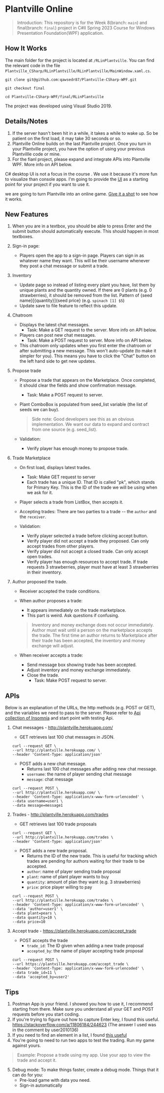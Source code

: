 # Plantville Online

> Introduction: This repository is for the Week 8(branch: `main`) and final(branch: `final`) project in C#II Spring 2023 Course for Windows Presentation Foundation(WPF) application.

## How It Works
The main folder for the project is located at `/RLinPlantville`. You can find the relevant code in the file `Plantville_CSharp/RLinPlantville/RLinPlantville/MainWindow.xaml.cs`.

```shell
git clone git@github.com:qawsedr87/Plantville-CSharp-WPF.git

git checkout final

cd Plantville-CSharp-WPF/final/RLinPlantville
```

The project was developed using Visual Studio 2019.

## Details/Notes

1. If the server hasn't been hit in a while, it takes a while to wake up. So be patient on the first load, it may take 30 seconds or so.
2. Plantville Online builds on the last Plantville project. Once you turn in your Plantville project, you have the option of using your previous Plantvillle code or mine.
3. For the fianl project, please expand and integrate APIs into Plantville WPF. More info on API below.

C# desktop UI is not a focus in the course . We use it because it's more fun to visualize than console apps.  I'm going to provide the [UI](/final/example/Plantville_Online_UI_Assets) as a starting point for your project if you want to use it. 

we are going to turn Plantville into an online game. [Give it a shot](/final/example/Plantville_Online/Plantville.exe) to see how it works. 

## New Features
1. When you are in a textbox, you should be able to press Enter and the submit button should automatically execute. This should happen in most textboxes.
2. Sign-in page:
    - Players open the app to a sign-in page. Players can sign in as whatever name they want. This will be their username whenever they post a chat message or submit a trade.

3. Inventory
    - Update page so instead of listing every plant you have, list them by unique plants and the quantity owned. If there are 0 plants (e.g. 0 strawberries), it should be removed from the list. Pattern of {seed name}[{quantity}]{seed price} (e.g. `spinach [1] $5`)
    - Update save to file feature to reflect this update.

4. Chatroom
    - Displays the latest chat messages.
        - Task: Make a GET request to the server. More info on API below.
    - Players can post new chat messages. 
        - Task: Make a POST request to server. More info on API below.
    - This chatroom only updates when you first enter the chatroom or after submitting a new message. This won't auto-update (to make it simpler for you). This means you have to click the "Chat" button on the left hand side to get new updates.

5. Propose trade
    - Propose a trade that appears on the Marketplace. Once completed, it should clear the fields and show confirmation message.
        - Task: Make a POST request to server.
    - Plant ComboBox is populated from seed_list variable (the list of seeds we can buy).

        > Side note: Good developers see this as an obvious implementation. We want our data to expand and contract from one source (e.g. seed_list). 
    - Validation: 
        - Verify player has enough money to propose trade.

6. Trade Marketplace
    - On first load, displays latest trades.
        - Task: Make GET request to server
        - Each trade has a unique ID.  That ID is called "pk", which stands for Primary Key. This is the ID of the trade we will be using when we ask for it.
    - Player selects a trade from ListBox, then accepts it. 
    - Accepting trades: There are two parties to a trade -- the `author` and the `receiver`. 

    - Validation:
        - Verify player selected a trade before clicking accept button.
        - Verify player did not accept a trade they proposed. Can only accept trades from other players.
        - Verify player did not accept a closed trade. Can only accept open trades.
        - Verify player has enough resources to accept trade. If trade requests 3 strawberries, player must have at least 3 strawberries in their inventory.

7. Author proposed the trade.
    - Receiver accepted the trade conditions.
    - When author proposes a trade:
        - It appears immediately on the trade marketplace.
        - This part is weird. Ask questions if confusing.

        > Inventory and money exchange does not occur immediately. Author must wait until a person on the marketplace accepts the trade. The first time an author returns to Marketplace after their trade has been accepted, the inventory and money exchange will adjust.
    
    - When receiver accepts a trade:
        - Send message box showing trade has been accepted.
        - Adjust inventory and money exchange immediately.
        - Close the trade.
            - Task: Make POST request to server.


## APIs
Below is an explanation of the URLs, the http methods (e.g. POST or GET), and the variables we need to pass to the server. Please refer to [Api collection of Insomnia](/final//common//Insomnia_2023-06-03.json) and start point with testing Api.

1. Chat messages - http://plantville.herokuapp.com/
    - GET retrieves last 100 chat messages in JSON.
    ```shell
    curl --request GET \
    --url http://plantville.herokuapp.com/ \
    --header 'Content-Type: application/json'
    ```

    - POST adds a new chat message.
        - Returns last 100 chat messages after adding new chat message.
        - `username`: the name of player sending chat message
        - `message`: chat message

    ```shell
    curl --request POST \
    --url http://plantville.herokuapp.com/ \
    --header 'Content-Type: application/x-www-form-urlencoded' \
    --data username=user1 \
    --data message=message1
    ```

2. Trades - http://plantville.herokuapp.com/trades
    - GET retrieves last 100 trade proposals
    
    ```shell
    curl --request GET \
    --url http://plantville.herokuapp.com/trades \
    --header 'Content-Type: application/json'
    ```

    - POST adds a new trade proposal.
        - Returns the ID of the new trade. This is useful for tracking which trades are pending for authors waiting for their trade to be accepted.
        - `author`: name of player sending trade proposal
        - `plant`: name of plant player wants to buy
        - `quantity`: amount of plan they want (e.g. 3 strawberries)
        - `price`: price player willing to pay
    
    ```shell
    curl --request POST \
    --url http://plantville.herokuapp.com/trades \
    --header 'Content-Type: application/x-www-form-urlencoded' \
    --data 'author=user1' \
    --data plant=pears \
    --data quantity=10 \
    --data price=10
    ```

3. Accept trade - https://plantville.herokuapp.com/accept_trade
    - POST accepts the trade
        - `trade_id`: The ID given when adding a new trade proposal
        - `accepted_by`: the name of player accepting trade proposal

    ```shell
    curl --request POST \
    --url https://plantville.herokuapp.com/accept_trade \
    --header 'Content-Type: application/x-www-form-urlencoded' \
    --data trade_id=11 \
    --data 'accepted_by=user2'
    ```

## Tips

1. Postman App is your friend. I showed you how to use it, I recommend starting from there. Make sure you understand all your GET and POST requests before you start coding.
2. If you're trying to figure out how to capture Enter key, I found this useful. https://stackoverflow.com/a/11806184/244623 (The answer I used was in the comment by user2010136)
3. If you need to find an element in a list, I found [this useful](https://stackoverflow.com/a/9854944/244623)
4. You're going to need to run two apps to test the trading. Run my game against yours. 

> Example: Propose a trade using my app. Use your app to view the trade and accept it.

5. Debug mode: To make things faster, create a debug mode. Things that it can do for you:
    - Pre-load game with data you need.
    - Sign-in automatically